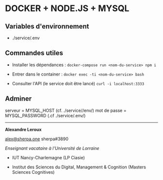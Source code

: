 # DOCKER + NODE.JS + MYSQL

## Variables d'environnement

- ./service/.env

## Commandes utiles

- Installer les dépendances :
`docker-compose run <nom-du-service> npm i`

- Entrer dans le container :
`docker exec -ti <nom-du-service> bash`

- Consulter l'API (le service doit être lancé)
`curl -i localhost:3333`

## Adminer

serveur = MYSQL_HOST (cf. ./service//env/)
mot de passe = MYSQL_PASSWORD (.cf ./service/.env/)


---

__Alexandre Leroux__

alex@sherpa.one
sherpa#3890

_Enseignant vacataire à l'Université de Lorraine_

- IUT Nancy-Charlemagne (LP Ciasie)

- Institut des Sciences du Digital, Management & Cognition (Masters Sciences Cognitives)